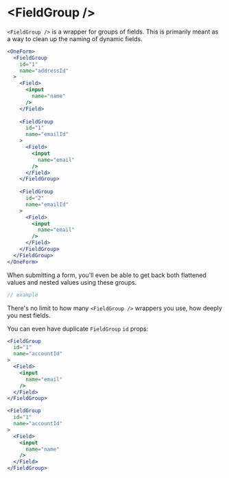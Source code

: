 # &lt;FieldGroup /&gt;

`<FieldGroup />` is a wrapper for groups of fields. This is primarily meant as a way to clean up the naming of dynamic fields.

```jsx
<OneForm>
  <FieldGroup
    id="1"
    name="addressId"
  >
    <Field>
      <input
        name="name"
      />
    </Field>
    
    <FieldGroup
      id="1"
      name="emailId"
    >
      <Field>
        <input
          name="email"
        />
      </Field>
    </FieldGroup>
    
    <FieldGroup
      id="2"
      name="emailId"
    >
      <Field>
        <input
          name="email"
        />
      </Field>
    </FieldGroup>
  </FieldGroup>
</OneForm>
```

When submitting a form, you'll even be able to get back both flattened values and nested values using these groups.

```jsx
// example
```

There's no limit to how many `<FieldGroup />` wrappers you use, how deeply you nest fields.

You can even have duplicate `FieldGroup` `id` props:

```jsx
<FieldGroup
  id="1"
  name="accountId"
>
  <Field>
    <input
      name="email"
    />
  </Field>
</FieldGroup>

<FieldGroup
  id="1"
  name="accountId"
>
  <Field>
    <input
      name="name"
    />
  </Field>
</FieldGroup>
```

